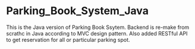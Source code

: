 # Parking_Book_System_Java
This is the Java version of Parking Book Ssytem. Backend is re-make from scrathc in Java according to MVC design pattern. Also added RESTful API to get reservation for all or particular parking spot.
